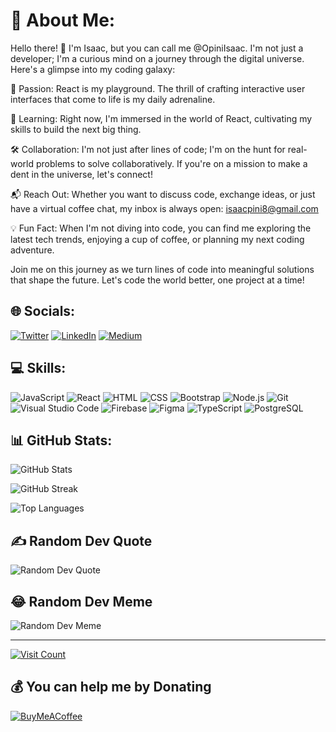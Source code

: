 # 💫 About Me:

Hello there! 👋 I'm Isaac, but you can call me @OpiniIsaac. I'm not just a developer; I'm a curious mind on a journey through the digital universe. Here's a glimpse into my coding galaxy:

🚀 Passion: React is my playground. The thrill of crafting interactive user interfaces that come to life is my daily adrenaline.

🌱 Learning: Right now, I'm immersed in the world of React, cultivating my skills to build the next big thing.

🛠️ Collaboration: I'm not just after lines of code; I'm on the hunt for real-world problems to solve collaboratively. If you're on a mission to make a dent in the universe, let's connect!

📬 Reach Out: Whether you want to discuss code, exchange ideas, or just have a virtual coffee chat, my inbox is always open: isaacpini8@gmail.com

💡 Fun Fact: When I'm not diving into code, you can find me exploring the latest tech trends, enjoying a cup of coffee, or planning my next coding adventure.

Join me on this journey as we turn lines of code into meaningful solutions that shape the future. Let's code the world better, one project at a time!


## 🌐 Socials:
[![Twitter](https://img.icons8.com/color/48/000000/twitter--v1.png)](https://twitter.com/opiniisaac256) 
[![LinkedIn](https://img.icons8.com/color/48/000000/linkedin.png)](https://linkedin.com/in/opini-isaac-2320b71b7)
[![Medium](https://img.icons8.com/color/48/000000/medium-monogram.png)](https://medium.com/@isaacopini8)

## 💻 Skills:
![JavaScript](https://img.icons8.com/color/48/000000/javascript.png)
![React](https://img.icons8.com/color/48/000000/react-native.png)
![HTML](https://img.icons8.com/color/48/000000/html-5.png)
![CSS](https://img.icons8.com/color/48/000000/css3.png)
![Bootstrap](https://img.icons8.com/color/48/000000/bootstrap.png)
![Node.js](https://img.icons8.com/color/48/000000/nodejs.png)
![Git](https://img.icons8.com/color/48/000000/git.png)
![Visual Studio Code](https://img.icons8.com/color/48/000000/visual-studio-code-2019.png)
![Firebase](https://img.icons8.com/color/48/000000/firebase.png)
![Figma](https://img.icons8.com/color/48/000000/figma.png)
![TypeScript](https://img.icons8.com/color/48/000000/typescript.png)
![PostgreSQL](https://img.icons8.com/color/48/000000/postgreesql.png)




## 📊 GitHub Stats:
![GitHub Stats](https://github-readme-stats.vercel.app/api?username=opiniisaac&theme=dark&hide_border=false&include_all_commits=true&count_private=true)

![GitHub Streak](https://github-readme-streak-stats.herokuapp.com/?user=opiniisaac&theme=dark&hide_border=false)

![Top Languages](https://github-readme-stats.vercel.app/api/top-langs/?username=opiniisaac&theme=dark&hide_border=false&include_all_commits=true&count_private=true&layout=compact)

## ✍️ Random Dev Quote
![Random Dev Quote](https://quotes-github-readme.vercel.app/api?type=vertical&theme=radical)

## 😂 Random Dev Meme
![Random Dev Meme](https://randommeme-five.vercel.app/)

---

[![Visit Count](https://visitcount.itsvg.in/api?id=opiniisaac&icon=3&color=0)](https://visitcount.itsvg.in)

## 💰 You can help me by Donating
[![BuyMeACoffee](https://img.shields.io/badge/Buy%20Me%20a%20Coffee-ffdd00?style=for-the-badge&logo=buy-me-a-coffee&logoColor=black)](https://buymeacoffee.com/isaacopini) 

